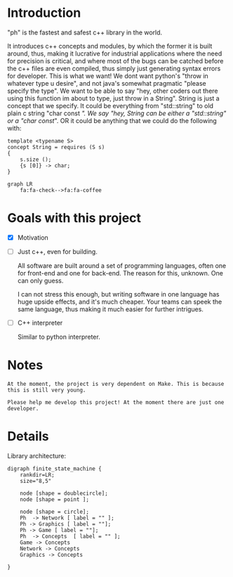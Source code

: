 # Introduction



"ph" is the fastest and safest c++ library in the world.

It introduces c++ concepts and modules, by which the former it is built around, thus, making it lucrative for industrial applications where the need for precision is critical, and where most of the bugs can be catched before the c++ files are even compiled, thus simply just generating syntax errors for developer. This is what we want! We dont want python's "throw in whatever type u desire", and not java's somewhat pragmatic "please specify the type". 
We want to be able to say "hey, other coders out there using this function im about to type, just throw in a String". 
String is just a concept that we specify. It could be everything from "std::string" to old plain c string "char const *". We say "hey, String can be either a "std::string" or a "char const*". OR it could be anything that we could do the following with:

```{#kuk .cpp .numberLines}
template <typename S>
concept String = requires (S s)
{
	s.size ();
	{s [0]} -> char;
}
```



```mermaid
graph LR
    fa:fa-check-->fa:fa-coffee
```



# Goals with this project

- [X] Motivation

- [ ] Just c++, even for building.

	All software are built around a set of programming languages, often one for front-end and one for back-end. The reason for this, unknown. One can only guess.

	I can not stress this enough, but writing software in one language has huge upside effects, and it's much cheaper. Your teams can speek the same language, thus making it much easier for further intrigues.  

- [ ] C++ interpreter
  
	Similar to python interpreter.



# Notes

	At the moment, the project is very dependent on Make. This is because this is still very young.

	Please help me develop this project! At the moment there are just one developer.



# Details

Library architecture:

```graphviz
digraph finite_state_machine {
    rankdir=LR;
    size="8,5"

    node [shape = doublecircle]; 
    node [shape = point ]; 

    node [shape = circle];
    Ph  -> Network [ label = "" ];
	Ph -> Graphics [ label = ""];
	Ph -> Game [ label = ""];
    Ph  -> Concepts  [ label = "" ];
	Game -> Concepts
	Network -> Concepts
	Graphics -> Concepts
   
}
```